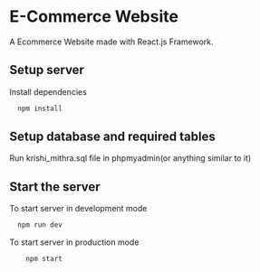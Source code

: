 # E-Commerce Website

A Ecommerce Website made with React.js Framework.


## Setup server

Install dependencies

```bash
  npm install
```

## Setup database and required tables

Run krishi_mithra.sql file in phpmyadmin(or anything similar to it)

## Start the server

To start server in development mode

```bash
  npm run dev
```

To start server in production mode

```bash
    npm start
```